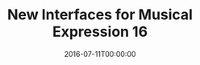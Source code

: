 ---
acronym: NIME 2016
date: '2016-07-11T00:00:00'
ext_url: https://nime2016.wordpress.com/
location: Brisbane, Australia
submission_date: '2016-01-25T00:00:00'
title: New Interfaces for Musical Expression 16
---